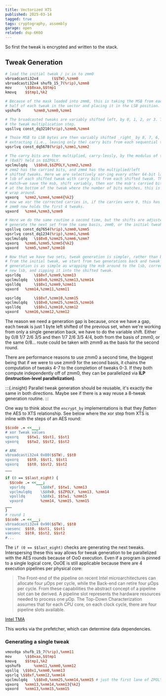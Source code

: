 ```yaml
---
title: Vectorized XTS
published: 2025-03-14
tagged: true
tags: cryptography, assembly
garage: open
related: dsp-6K6O
---
```


So first the tweak is encrypted and written to the stack.

## Tweak Generation

```perl
# load the initial tweak / iv in to zmm0
vbroadcasti32x4 	 ($$TW),%zmm0
vbroadcasti32x4 shufb_15_7(%rip),%zmm8
mov 	 \$$0xaa,$$tmp1
kmovq 	 $$tmp1,%k2

# Because of the mask loaded into zmm8, this is taking the MSB from each 64-bit
# half of each tweak in the vector and placing it in the LSB position.
vpshufb 	 %zmm8,%zmm0,%zmm1

# The broadcasted tweaks are variably shifted left, by 0, 1, 2, or 3. This is
# the tweak multiplication step.
vpsllvq const_dq3210(%rip),%zmm0,%zmm4

# Those MSB to LSB bytes are then variably shifted _right_ by 8, 7, 6, 5;
# extracting (i.e., leaving only the) carry bits from each sequential tweak.
vpsrlvq const_dq5678(%rip),%zmm1,%zmm2

# The carry bits are then multiplied, carry-lessly, by the modulus of the GF
# (0x87) held in $$ZPOLY.
vpclmulqdq 	 \$$0x0,$$ZPOLY,%zmm2,%zmm3
# zmm2 has the carried bits, and zmm4 has the multiplied/left
# shifted tweaks. Here we are selectively xor-ing every other 64-bit lane; the
# lsb of each shifted tweak with carry bits from each shifted tweak. They should
# match—we save the msb, shift variably, then xor the msb's carried bits back in
# at the bottom of the tweak where the number of bits matches, this is a literal
# wrap around.
vpxorq 	 %zmm2,%zmm4,%zmm4{%k2}
# now we xor the corrected carries in, if the carries were 0, this has no effect.
# zmm9 now holds the first 4 tweaks.
vpxord 	 %zmm4,%zmm3,%zmm9

# Here we do the same routine a second time, but the shifts are adjusted to
# generate the next set from the same basis, zmm0, or the initial tweak.
vpsllvq const_dq7654(%rip),%zmm0,%zmm5
vpsrlvq const_dq1234(%rip),%zmm1,%zmm6
vpclmulqdq 	 \$$0x0,%zmm25,%zmm6,%zmm7
vpxorq 	 %zmm6,%zmm5,%zmm5{%k2}
vpxord 	 %zmm5,%zmm7,%zmm10

# Now that we have two sets, tweak generation is simpler, rather than beginning
# from the initial tweak, we start from two generations back and tweak
# generation is as simple as wrapping the msb around to the lsb, correcting the
# new lsb, and zipping it into the shifted tweak.
vpsrldq 	 \$$0xf,%zmm9,%zmm13
vpclmulqdq 	 \$$0x0,%zmm25,%zmm13,%zmm14
vpslldq 	 \$$0x1,%zmm9,%zmm11
vpxord 	 %zmm14,%zmm11,%zmm11

vpsrldq 	 \$$0xf,%zmm10,%zmm15
vpclmulqdq 	 \$$0x0,%zmm25,%zmm15,%zmm16
vpslldq 	 \$$0x1,%zmm10,%zmm12
vpxord 	 %zmm16,%zmm12,%zmm12
```

The reason we need a generation gap is because, once we have a gap,
each tweak is just 1 byte left shifted of the previous set, when we're
working from only a single generation back, we have to do the variable
shift. Either by 0/8 1/7 2/6 3/5 and then 1/7 2/6 3/5 4/4, both from
the basis of zmm0, or the same 0/8… route could be taken with zmm9 as
the basis for the second round.

There are performance reasons to use zmm0 a second time, the biggest
being that if we were to use zmm9 for the second basis, it chains the
computation of tweaks 4-7 to the completion of tweaks 0-3. If they
both compute independently off of zmm0, they can be parallelized via
**ILP (instruction-level parallelization)**.

:::{.insight}
Parallel tweak generation should be reusable, it's exactly the same in
both directions. Maybe see if there is a way reuse a 8-tweak
generation routine.
:::

One way to think about the `encrypt_by` implementations is that they
_flatten_ the AES to XTS relationship. See below where the xor step
from XTS is inline with the steps of an AES round:

```perl
$$code .= <<___;
# xor Tweak values
vpxorq    $$tw1, $$st1, $$st1
vpxorq    $$tw2, $$st2, $$st2

# ARK
vbroadcasti32x4 0x80($$TW), $$t0
vpxorq    $$t0, $$st1, $$st1
vpxorq    $$t0, $$st2, $$st2
___

if (0 == $$last_eight) {
  $$code .= <<___;
  vpsrldq		\$$0xf, $$tw1, %zmm13
  vpclmulqdq	\$$0x0, $$ZPOLY, %zmm13, %zmm14
  vpslldq		\$$0x1, $$tw1, %zmm15
  vpxord		%zmm14, %zmm15, %zmm15
___
}
# round 1
$$code .= <<___;
vbroadcasti32x4 0x90($$TW), $$t0
vaesenc  $$t0, $$st1, $$st1
vaesenc  $$t0, $$st2, $$st2
#...
```

The `if (0 == $$last_eight)` checks are generating the next
tweaks. Interspersing these this way allows for tweak generation to be
parallelized with the AES rounds because of OoO execution. Even if a
program is pinned to a single logical core, OoOE is still applicable
because there are 4 execution pipelines per physical core:

> The Front-end of the pipeline on recent Intel microarchitectures can
> allocate four µOps per cycle, while the Back-end can retire four
> µOps per cycle. From these capabilities the abstract concept of a
> pipeline slot can be derived. A pipeline slot represents the
> hardware resources needed to process one µOp. The Top-Down
> Characterization assumes that for each CPU core, on each clock
> cycle, there are four pipeline slots available.

[Intel TMA](https://www.intel.com/content/www/us/en/docs/vtune-profiler/cookbook/2023-0/top-down-microarchitecture-analysis-method.html)

This works via the prefetcher, which can determine data dependencies.

### Generating a single tweak

```perl
vmovdqa	shufb_15_7(%rip),%xmm11
mov 	 \$$0xaa,$$tmp1
kmovq 	 $$tmp1,%k2
vpshufb 	 %xmm11,%xmm0,%xmm12
vpsllq	\$$0x1,%xmm0,%xmm13
vpsrlq \$$0xf,%xmm12,%xmm14
vpclmulqdq 	 \$$0x0,%xmm25,%xmm14,%xmm15 # just the first lane of ZPOLY
vpxorq 	 %xmm13,%xmm14,%xmm13{%k2}
vpxord 	 %xmm13,%xmm15,%xmm15
```
